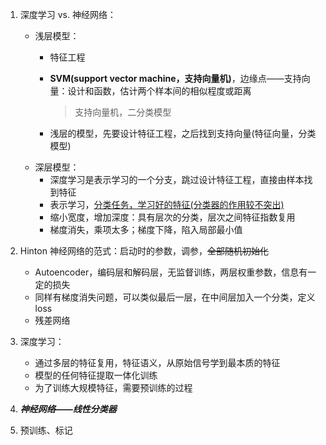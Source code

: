 1. 深度学习 vs. 神经网络：
   - 浅层模型：
     - 特征工程
     
     - **SVM(support vector machine，支持向量机)**，边缘点——支持向量：设计和函数，估计两个样本间的相似程度或距离
     
       > 支持向量机，二分类模型
     
     - 浅层的模型，先要设计特征工程，之后找到支持向量(特征向量，分类模型)
   - 深层模型：
     - 深度学习是表示学习的一个分支，跳过设计特征工程，直接由样本找到特征
     - 表示学习，<u>分类任务，学习好的特征(分类器的作用较不突出)</u>
     - 缩小宽度，增加深度：具有层次的分类，层次之间特征指数复用
     - 梯度消失，乘项太多；梯度下降，陷入局部最小值
2. Hinton 神经网络的范式：启动时的参数，调参，~~全部随机初始化~~
   - Autoencoder，编码层和解码层，无监督训练，两层权重参数，信息有一定的损失
   - 同样有梯度消失问题，可以类似最后一层，在中间层加入一个分类，定义 loss
   - 残差网络
3. 深度学习：
   - 通过多层的特征复用，特征语义，从原始信号学到最本质的特征
   - 模型的任何特征提取一体化训练
   - 为了训练大规模特征，需要预训练的过程

4. ***神经网络——线性分类器***
5. 预训练、标记

 